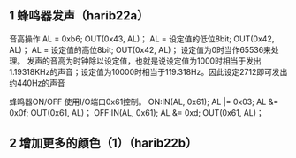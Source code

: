 ## 1 蜂鸣器发声（harib22a）

音高操作 
AL = 0xb6; OUT(0x43, AL)； 
AL = 设定值的低位8bit; OUT(0x42, AL)；
AL = 设定值的高位8bit; OUT(0x42, AL)； 
设定值为0时当作65536来处理。 
发声的音高为时钟除以设定值，也就是说设定值为1000时相当于发出1.19318KHz的声音；设定值为10000时相当于119.318Hz。因此设定2712即可发出约440Hz的声音


蜂鸣器ON/OFF 
使用I/O端口0x61控制。 
ON:IN(AL, 0x61); AL |= 0x03; AL &= 0x0f; OUT(0x61, AL)； 
OFF:IN(AL, 0x61); AL &= 0xd; OUT(0x61, AL)；


## 2 增加更多的颜色（1）（harib22b）


